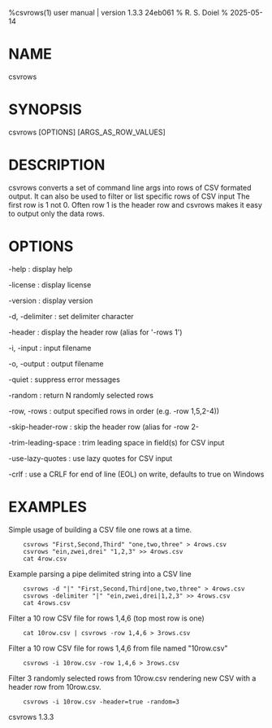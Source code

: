 %csvrows(1) user manual | version 1.3.3 24eb061
% R. S. Doiel
% 2025-05-14

# NAME

csvrows 

# SYNOPSIS

csvrows [OPTIONS] [ARGS_AS_ROW_VALUES]

# DESCRIPTION

csvrows converts a set of command line args into rows of CSV
formated output.  It can also be used to filter or list specific rows
of CSV input The first row is 1 not 0. Often row 1 is the header row 
and csvrows makes it easy to output only the data rows.

# OPTIONS

-help
: display help

-license
: display license

-version
: display version

-d, -delimiter
: set delimiter character

-header
: display the header row (alias for '-rows 1')

-i, -input
: input filename

-o, -output
: output filename

-quiet
: suppress error messages

-random
: return N randomly selected rows

-row, -rows
: output specified rows in order (e.g. -row 1,5,2-4))

-skip-header-row
: skip the header row (alias for -row 2-

-trim-leading-space
: trim leading space in field(s) for CSV input

-use-lazy-quotes
: use lazy quotes for CSV input

-crlf
: use a CRLF for end of line (EOL) on write, defaults to true on Windows

# EXAMPLES

Simple usage of building a CSV file one rows at a time.

~~~
    csvrows "First,Second,Third" "one,two,three" > 4rows.csv
    csvrows "ein,zwei,drei" "1,2,3" >> 4rows.csv
    cat 4row.csv
~~~

Example parsing a pipe delimited string into a CSV line

~~~
    csvrows -d "|" "First,Second,Third|one,two,three" > 4rows.csv
    csvrows -delimiter "|" "ein,zwei,drei|1,2,3" >> 4rows.csv
    cat 4rows.csv
~~~

Filter a 10 row CSV file for rows 1,4,6 (top most row is one)

~~~
    cat 10row.csv | csvrows -row 1,4,6 > 3rows.csv
~~~

Filter a 10 row CSV file for rows 1,4,6 from file named "10row.csv"

~~~
    csvrows -i 10row.csv -row 1,4,6 > 3rows.csv
~~~

Filter 3 randomly selected rows from 10row.csv rendering new CSV with
a header row from 10row.csv.

~~~
	csvrows -i 10row.csv -header=true -random=3
~~~

csvrows 1.3.3


